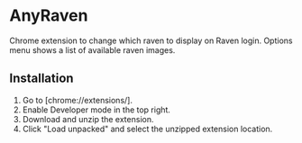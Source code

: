 # AnyRaven
Chrome extension to change which raven to display on Raven login.
Options menu shows a list of available raven images.

## Installation
1. Go to [chrome://extensions/].
2. Enable Developer mode in the top right.
3. Download and unzip the extension.
4. Click "Load unpacked" and select the unzipped extension location.
